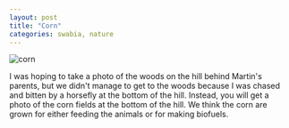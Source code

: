 ```yaml
---
layout: post
title: "Corn"
categories: swabia, nature
---
```

<img src="/sabbaticaldiary/images/2022-08-14.jpg" alt="corn" class="center">

I was hoping to take a photo of the woods on the hill behind Martin's parents, but we didn't manage to get to the woods because I was chased and bitten by a horsefly at the bottom of the hill. Instead, you will get a photo of the corn fields at the bottom of the hill. We think the corn are grown for either feeding the animals or for making biofuels. 